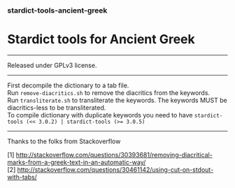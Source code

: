 ### stardict-tools-ancient-greek
# Stardict tools for Ancient Greek

---------------

Released under GPLv3 license.

---------------

First decompile the dictionary to a tab file.<br/>
Run `remove-diacritics.sh` to remove the diacritics from the keywords. <br/>
Run `transliterate.sh` to transliterate the keywords. The keywords MUST be diacritics-less to be transliterated.<br/>
To compile dictionary with duplicate keywords you need to have `stardict-tools (<< 3.0.2) | stardict-tools (>= 3.0.5)`<br/>

---------------

Thanks to the folks from Stackoverflow

[1] http://stackoverflow.com/questions/30393681/removing-diacritical-marks-from-a-greek-text-in-an-automatic-way/ <br/>
[2] http://stackoverflow.com/questions/30461142/using-cut-on-stdout-with-tabs/
